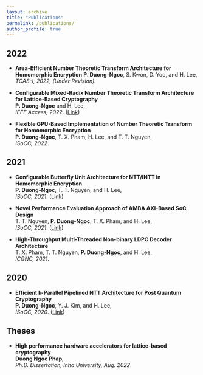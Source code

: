 ```yaml
---
layout: archive
title: "Publications"
permalink: /publications/
author_profile: true
---
```


## 2022  

* **Area-Efficient Number Theoretic Transform Architecture for Homomorphic Encryption**
  **P. Duong-Ngoc**, S. Kwon, D. Yoo, and H. Lee,
  *TCAS-I, 2022, (Under Revision).* 

* **Configurable Mixed-Radix Number Theoretic Transform Architecture for Lattice-Based Cryptography**  
  **P. Duong-Ngoc** and H. Lee,  
  *IEEE Access, 2022*. (<a href="https://ieeexplore.ieee.org/document/9690849">Link</a>)

* **Flexible GPU-Based Implementation of Number Theoretic Transform for Homomorphic Encryption**  
  **P. Duong-Ngoc**, T. X. Pham, H. Lee, and T. T. Nguyen,  
  *ISoCC, 2022*.

## 2021

* **Configurable Butterfly Unit Architecture for NTT/INTT in Homomorphic Encryption**  
  **P. Duong-Ngoc**, T. T. Nguyen, and H. Lee,  
  *ISoCC, 2021*. (<a href="https://ieeexplore.ieee.org/document/9614034">Link</a>)

* **Novel Performance Evaluation Approach of AMBA AXI-Based SoC Design**  
  T. T. Nguyen, **P. Duong-Ngoc**, T. X. Pham, and H. Lee,  
  *ISoCC, 2021*. (<a href="https://ieeexplore.ieee.org/document/9613920">Link</a>)

* **High-Throughput Multi-Threaded Non-binary LDPC Decoder Architecture**  
  T. X. Pham, T. T. Nguyen, **P. Duong-Ngoc**, and H. Lee,  
  *ICGNC, 2021*.


## 2020

* **Efficient k-Parallel Pipelined NTT Architecture for Post Quantum Cryptography**  
  **P. Duong-Ngoc**, Y. J. Kim, and H. Lee,  
  *ISoCC, 2020*. (<a href="https://ieeexplore.ieee.org/document/9332806">Link</a>)

## Theses

* **High performance hardware accelerators for lattice-based cryptography**  
  **Duong Ngoc Phap**,  
  *Ph.D. Dissertation, Inha University, Aug. 2022*.